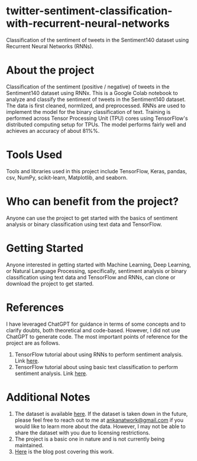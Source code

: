 # twitter-sentiment-classification-with-recurrent-neural-networks
Classification of the sentiment of tweets in the Sentiment140 dataset using Recurrent Neural Networks (RNNs).

# About the project
Classification of the sentiment (positive / negative) of tweets in the Sentiment140 dataset using RNNx.
This is a Google Colab notebook to analyze and classify the sentiment of tweets in the Sentiment140 dataset. The data is first cleaned, normlized, and preprocessed. RNNs are used to implement the model for the binary classification of text. Training is performed across Tensor Processing Unit (TPU) cores using TensorFlow's distributed computing setup for TPUs. The model performs fairly well and achieves an accuracy of about 81%%.

# Tools Used
Tools and libraries used in this project include TensorFlow, Keras, pandas, csv, NumPy, scikit-learn, Matplotlib, and seaborn.

# Who can benefit from the project?
Anyone can use the project to get started with the basics of sentiment analysis or binary classification using text data and TensorFlow.

# Getting Started
Anyone interested in getting started with Machine Learning, Deep Learning, or Natural Language Processing, specifically, sentiment analysis or binary classification using text data and TensorFlow and RNNs, can clone or download the project to get started.

# References
I have leveraged ChatGPT for guidance in terms of some concepts and to clarify doubts, both theoretical and code-based. However, I did not use ChatGPT to generate code. The most important points of reference for the project are as follows.
1. TensorFlow tutorial about using RNNs to perform sentiment analysis. Link [here](https://www.tensorflow.org/text/tutorials/text_classification_rnn).
2. TensorFlow tutorial about using basic text classification to perform sentiment analysis. Link [here](https://www.tensorflow.org/tutorials/keras/text_classification).

# Additional Notes
1. The dataset is available [here](http://cs.stanford.edu/people/alecmgo/trainingandtestdata.zip). If the dataset is taken down in the future, please feel free to reach out to me at ankanatwork@gmail.com if you would like to learn more about the data. However, I may not be able to share the dataset with you due to licensing restrictions.
2. The project is a basic one in nature and is not currently being maintained.
3. [Here](https://researchguy.in/twitter-sentiment-classification-with-recurrent-neural-networks-using-tensorflow/) is the blog post covering this work.

